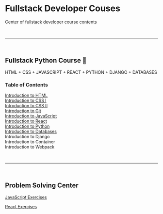 # Fullstack Developer Couses

Center of fullstack developer course contents

<br><hr><br>

## Fullstack Python Course 🐍

HTML + CSS + JAVASCRIPT + REACT + PYTHON + DJANGO + DATABASES

### Table of Contents

[Introduction to HTML](https://github.com/napatwongchr/intro-to-html)<br>
[Introduction to CSS I](https://drive.google.com/file/d/174yq_A6N0OeZr993eKeyBhAUF3zx-t0e/view?usp=sharing)<br>
[Introduction to CSS II](https://drive.google.com/file/d/1LHmcfTAz4Kqux9AfuC3ExjDyIjyUpkVS/view?usp=sharing)<br>
[Introduction to Git](https://github.com/napatwongchr/intro-to-git)<br>
[Introduction to JavaScript](https://github.com/napatwongchr/intro-to-javascript)<br>
[Introduction to React](https://github.com/napatwongchr/intro-to-react)<br>
[Introduction to Python](https://drive.google.com/file/d/1STv7liCVMSKj-BRPMgojCX3RCN9H_wEs/view?usp=sharing)<br>
[Introduction to Databases](https://github.com/napatwongchr/intro-to-database)<br>
Introduction to Django<br>
Introduction to Container<br>
Introduction to Webpack

<br><hr><br>

## Problem Solving Center

[JavaScript Exercises](https://github.com/lydiahallie/javascript-questions)

[React Exercises](https://github.com/sudheerj/reactjs-interview-questions)
